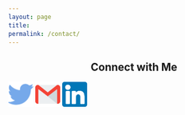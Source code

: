 ```yaml
---
layout: page
title:
permalink: /contact/
---
```


<div style="text-align:center;">
  <h2>Connect with Me</h2>
</div>

<div class="contact-page">
  <a href="https://twitter.com/wicia_fang" target="_blank"><img src="/images/social/tweet.svg" height=50px class="contact-item"></a>
  <a href="mailto:wmf46@cornell.edu" target="_blank"><img src="/images/social/email.svg" height=50px class="contact-item"></a>
  <a href="https://www.linkedin.com/in/wicia-fang/" target="_blank"><img src="/images/social/linkedin.svg" height=50px class="contact-item"></a>
</div>
